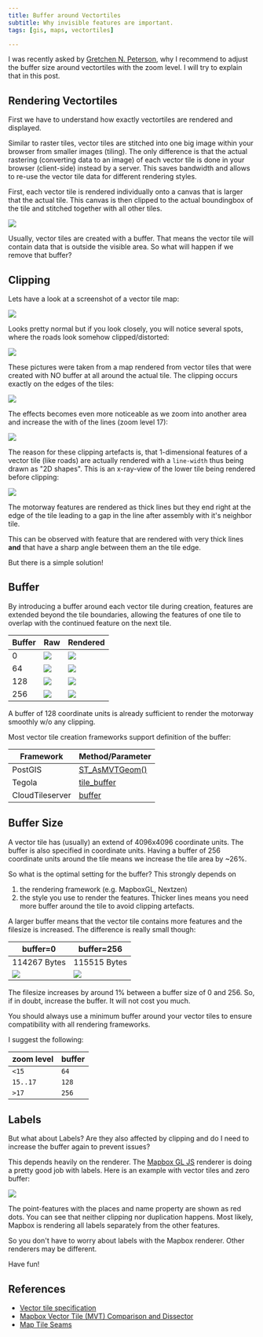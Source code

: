 ```yaml
---
title: Buffer around Vectortiles
subtitle: Why invisible features are important.
tags: [gis, maps, vectortiles]

---
```


I was recently asked by [Gretchen N. Peterson](https://www.gretchenpeterson.com/), why I recommend to adjust the buffer size around vectortiles with the zoom level. I will try to explain that in this post.

## Rendering Vectortiles

First we have to understand how exactly vectortiles are rendered and displayed.

Similar to raster tiles, vector tiles are stitched into one big image within your browser from smaller images (tiling). The only difference is that the actual rastering (converting data to an image) of each vector tile is done in your browser (client-side) instead by a server. This saves bandwidth and allows to re-use the vector tile data for different rendering styles.

First, each vector tile is rendered individually onto a canvas that is larger that the actual tile. This canvas is then clipped to the actual boundingbox of the tile and stitched together with all other tiles. 

![](/img/blog/Selection_150.png)

Usually, vector tiles are created with a buffer. That means the vector tile will contain data that is outside the visible area. So what will happen if we remove that buffer?

## Clipping

Lets have a look at a screenshot of a vector tile map:

![](/img/blog/Selection_145.png)

Looks pretty normal but if you look closely, you will notice several spots, where the roads look somehow clipped/distorted:

![](/img/blog/Selection_146.png)

These pictures were taken from a map rendered from vector tiles that were created with NO buffer at all around the actual tile. The clipping occurs exactly on the edges of the tiles:

![](/img/blog/Selection_147.png)

The effects becomes even more noticeable as we zoom into another area and increase the with of the lines (zoom level 17):

![](/img/blog/Selection_149.png)

The reason for these clipping artefacts is, that 1-dimensional features of a vector tile (like roads) are actually rendered with a `line-width` thus being drawn as "2D shapes". This is an x-ray-view of the lower tile being rendered before clipping:

![](/img/blog/Selection_151.png)

The motorway features are rendered as thick lines but they end right at the edge of the tile leading to a gap in the line after assembly with it's neighbor tile. 

This can be observed with feature that are rendered with very thick lines **and** that have a sharp angle between them an the tile edge.

But there is a simple solution!

## Buffer

By introducing a buffer around each vector tile during creation, features are extended beyond the tile boundaries, allowing the features of one tile to overlap with the continued feature on the next tile.

Buffer | Raw | Rendered
---|---|---
0 | ![](/img/blog/Selection_158.png) | ![](/img/blog/Selection_156.png)
64 | ![](/img/blog/Selection_153.png) | ![](/img/blog/Selection_155.png)
128 | ![](/img/blog/Selection_159.png) | ![](/img/blog/Selection_160.png)
256 | ![](/img/blog/Selection_161.png) | ![](/img/blog/Selection_162.png)

A buffer of 128 coordinate units is already sufficient to render the motorway smoothly w/o any clipping.

Most vector tile creation frameworks support definition of the buffer:

Framework | Method/Parameter
---|---
PostGIS | [ST_AsMVTGeom()](https://postgis.net/docs/manual-dev/ST_AsMVTGeom.html)
Tegola | [tile_buffer](https://tegola.io/documentation/configuration/#global)
CloudTileserver | [buffer](https://github.com/henrythasler/cloud-tileserver/wiki/Layer-Definition)

## Buffer Size

A vector tile has (usually) an extend of 4096x4096 coordinate units. The buffer is also specified in coordinate units. Having a buffer of 256 coordinate units around the tile means we increase the tile area by ~26%.

So what is the optimal setting for the buffer? This strongly depends on 
1. the rendering framework (e.g. MapboxGL, Nextzen) 
2. the style you use to render the features. Thicker lines means you need more buffer around the tile to avoid clipping artefacts.

A larger buffer means that the vector tile contains more features and the filesize is increased. The difference is really small though: 

buffer=0 | buffer=256 
---|---
114267 Bytes | 115515 Bytes
![](/img/blog/Selection_167.png) |![](/img/blog/Selection_165.png)

The filesize increases by around 1% between a buffer size of 0 and 256. So, if in doubt, increase the buffer. It will not cost you much.

You should always use a minimum buffer around your vector tiles to ensure compatibility with all rendering frameworks.

I suggest the following:

zoom level | buffer 
---|---
`<15` | `64`
`15..17` | `128`
`>17` | `256`

## Labels

But what about Labels? Are they also affected by clipping and do I need to increase the buffer again to prevent issues?

This depends heavily on the renderer. The [Mapbox GL JS](https://github.com/mapbox/mapbox-gl-js) renderer is doing a pretty good job with labels. Here is an example with vector tiles and zero buffer:

![](/img/blog/Selection_170.png)

The point-features with the places and name property are shown as red dots. You can see that neither clipping nor duplication happens. Most likely, Mapbox is rendering all labels separately from the other features.

So you don't have to worry about labels with the Mapbox renderer. Other renderers may be different.

Have fun!

## References

- [Vector tile specification](https://docs.mapbox.com/vector-tiles/specification/)
- [Mapbox Vector Tile (MVT) Comparison and Dissector](https://observablehq.com/@henrythasler/mapbox-vector-tile-dissector)
- [Map Tile Seams](https://www.patreon.com/posts/33336185)